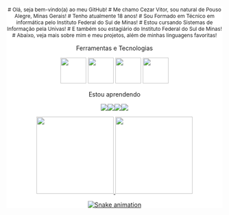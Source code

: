 <div style="text-align: center; background-color: white;">
<div style="font-size: 12px; margin-bottom: 10px;">
# Olá, seja bem-vindo(a) ao meu GitHub!
# Me chamo Cezar Vitor, sou natural de Pouso Alegre, Minas Gerais!
# Tenho atualmente 18 anos!
# Sou Formado em Técnico em informática pelo Instituto Federal do Sul de Minas!
# Estou cursando Sistemas de Informação pela Univas!
# E também sou estagiário do Instituto Federal do Sul de Minas!
# Abaixo, veja mais sobre mim e meu projetos, além de minhas linguagens favoritas!
</div>

 Ferramentas e Tecnologias

<div style="flex: 1;">
<img src="https://cdn.jsdelivr.net/gh/devicons/devicon@latest/icons/arduino/arduino-plain-wordmark.svg" height="60px" width="60px" />
<img src="https://cdn.jsdelivr.net/gh/devicons/devicon@latest/icons/canva/canva-original.svg" height="60px" width="60px" />
<img src="https://cdn.jsdelivr.net/gh/devicons/devicon@latest/icons/debian/debian-original-wordmark.svg" height="60px" width="60px" />
<img src="https://cdn.jsdelivr.net/gh/devicons/devicon@latest/icons/github/github-original.svg" height="60px" width="60px" />
</div>

 Estou aprendendo

<img src="https://cdn.jsdelivr.net/gh/devicons/devicon@latest/icons/c/c-original.svg" /><img src="https://cdn.jsdelivr.net/gh/devicons/devicon@latest/icons/cplusplus/cplusplus-original.svg" /><img src="https://cdn.jsdelivr.net/gh/devicons/devicon@latest/icons/css3/css3-original.svg" /><img src="https://cdn.jsdelivr.net/gh/devicons/devicon@latest/icons/html5/html5-original.svg" />

<div>
<a href="https://github.com/Kaiser137">
<img loading="lazy" height="180em" src="https://github-readme-stats.vercel.app/api/top-langs/?username=Kaiser137&layout=compact&langs_count=7&theme=dracula"/>
<img loading="lazy" height="180em" src="https://github-readme-stats.vercel.app/api?username=Kaiser137&show_icons=true&theme=dracula&include_all_commits=true&count_private=true"/>
</div>

![Snake animation](https://github.com/Kaiser137/Kaiser137/blob/output/github-contribution-grid-snake.svg)

</div>
